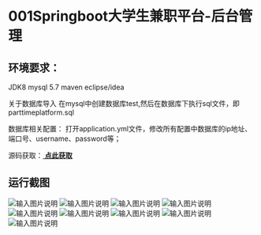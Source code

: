 # 001Springboot大学生兼职平台-后台管理

## 环境要求：
JDK8
mysql 5.7
maven
eclipse/idea

关于数据库导入
在mysql中创建数据库test,然后在数据库下执行sql文件，即parttimeplatform.sql

数据库相关配置：
打开application.yml文件，修改所有配置中数据库的ip地址、端口号、username、password等；

源码获取：[ **点此获取** ](http://www.shuyue.fun/index.php?type=productinfo&id=60)

## 运行截图
![输入图片说明](https://images.gitee.com/uploads/images/2021/0319/141848_a92cb32f_863230.png "屏幕截图.png")
![输入图片说明](https://images.gitee.com/uploads/images/2021/0319/141902_d044e1dc_863230.png "屏幕截图.png")
![输入图片说明](https://images.gitee.com/uploads/images/2021/0319/141908_b97cc70a_863230.png "屏幕截图.png")
![输入图片说明](https://images.gitee.com/uploads/images/2021/0319/141927_a4693710_863230.png "屏幕截图.png")
![输入图片说明](https://images.gitee.com/uploads/images/2021/0319/141934_d9f7c10b_863230.png "屏幕截图.png")
![输入图片说明](https://images.gitee.com/uploads/images/2021/0319/141942_ff2076d6_863230.png "屏幕截图.png")
![输入图片说明](https://images.gitee.com/uploads/images/2021/0319/141951_89c8f45d_863230.png "屏幕截图.png")
![输入图片说明](https://images.gitee.com/uploads/images/2021/0319/141959_bd6158df_863230.png "屏幕截图.png")
![输入图片说明](https://images.gitee.com/uploads/images/2021/0319/142008_f03b64f8_863230.png "屏幕截图.png")
